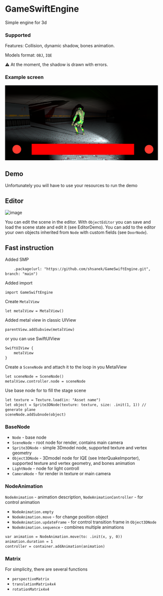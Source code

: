 # GameSwiftEngine

Simple engine for 3d

### Supported
Features: Collision, dynamic shadow, bones animation.

Models format:  `OBJ`, `IQE`

⚠️ At the moment, the shadow is drawn with errors.

### Example screen

![image](/Screen/1.png)

## Demo
Unfortunately you will have to use your resources to run the demo

## Editor

![image](/Screen/2.png)

You can edit the scene in the editor. With `ObjectEditor` you can save and load the scene state and edit it (see EditorDemo). You can add to the editor your own objects inherited from `Node` with custom fields (see `DoorNode`).

## Fast instruction

Added SMP

```
    .package(url: "https://github.com/shsanek/GameSwiftEngine.git", branch: "main")
``` 

Added import

```
import GameSwiftEngine
```

Create `MetalView`

```
let metalView = MetalView()
```

Added metal view in classic UIView

```
parentView.addSubview(metalView)
```

or you can use SwiftUIView

```
SwiftUIView {
    metalView
}
```

Сreate a `SceneNode` and attach it to the loop in you MetalView

```
let sceneNode = SceneNode()
metalView.controller.node = sceneNode
```

Use base node for to fill the stage scene

```
let texture = Texture.load(in: "Asset name")
let object = Sprite3DNode(texture: texture, size: .init(1, 1)) // generate plane
sceneNode.addSubnode(object)
```

### BaseNode

- `Node` - base node
- `SceneNode` - root node for render, contains main camera
- `Sprite3DNode` - simple 3Dmodel node, supported texture and vertex geometry
- `Object3DNode` - 3Dmodel node for IQE (see InterQuakeImporter), supported texture and vertex geometry, and bones animation
- `LightNode` - node for light controll
- `CameraNode` - for render in texture or main camera


### NodeAnimation

`NodeAnimation` - animation description, `NodeAnimationController` - for control animation

- `NodeAnimation.empty`
- `NodeAnimation.move` - for change position object
- `NodeAnimation.updateFrame` - for control transition frame in `Object3DNode`
- `NodeAnimation.sequence` - combines multiple animations

```
var animation = NodeAnimation.move(to: .init(x, y, 0))
animation.duration = 1
controller = container.addAnimation(animation)
```

### Matrix 

For simplicity, there are several functions

- `perspectiveMatrix`
- `translationMatrix4x4`
- `rotationMatrix4x4`
